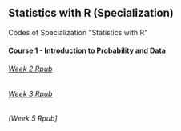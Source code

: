 ## Statistics with R (Specialization)
Codes of Specialization "Statistics with R"

#### Course 1 - Introduction to Probability and Data

###### [Week 2 Rpub](http://rpubs.com/fabiorocha5150/week2_stat_cor1)

###### [Week 3 Rpub](https://rpubs.com/fabiorocha5150/week3lab)

###### [Week 5 Rpub]

